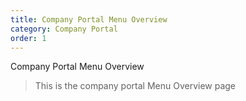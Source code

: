 ```yaml
---
title: Company Portal Menu Overview
category: Company Portal
order: 1
---
```


Company Portal Menu Overview

> This is the company portal Menu Overview page
